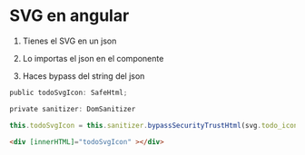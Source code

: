 # SVG en angular

1. Tienes el SVG en un json

2. Lo importas el json en el componente

3. Haces bypass del string del json

```typescript
public todoSvgIcon: SafeHtml;

private sanitizer: DomSanitizer

this.todoSvgIcon = this.sanitizer.bypassSecurityTrustHtml(svg.todo_icon.icon);
```

```html
<div [innerHTML]="todoSvgIcon" ></div>
```

